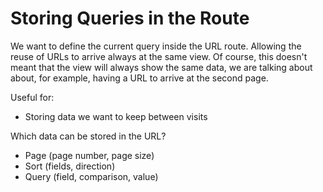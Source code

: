 # Storing Queries in the Route

We want to define the current query inside the URL route. Allowing the reuse of URLs to arrive always at the same view. Of course, this doesn't meant that the view will always show the same data, we are talking about about, for example, having a URL to arrive at the second page.

Useful for:

* Storing data we want to keep between visits

Which data can be stored in the URL?

* Page (page number, page size)
* Sort (fields, direction)
* Query (field, comparison, value)
